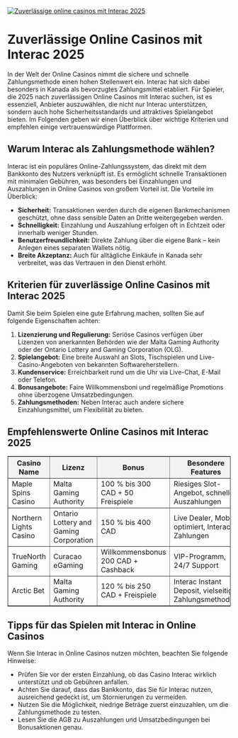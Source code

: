 [![Zuverlässige online casinos mit Interac 2025](https://123-caf.pages.dev/gitsignup.png)](https://vrmoo.ru/Bt82HjjY)

<h1>Zuverlässige Online Casinos mit Interac 2025</h1>  <p>In der Welt der Online Casinos nimmt die sichere und schnelle Zahlungsmethode einen hohen Stellenwert ein. Interac hat sich dabei besonders in Kanada als bevorzugtes Zahlungsmittel etabliert. Für Spieler, die 2025 nach zuverlässigen Online Casinos mit Interac suchen, ist es essenziell, Anbieter auszuwählen, die nicht nur Interac unterstützen, sondern auch hohe Sicherheitsstandards und attraktives Spielangebot bieten. Im Folgenden geben wir einen Überblick über wichtige Kriterien und empfehlen einige vertrauenswürdige Plattformen.</p>  <h2>Warum Interac als Zahlungsmethode wählen?</h2> <p>Interac ist ein populäres Online-Zahlungssystem, das direkt mit dem Bankkonto des Nutzers verknüpft ist. Es ermöglicht schnelle Transaktionen mit minimalen Gebühren, was besonders bei Einzahlungen und Auszahlungen in Online Casinos von großem Vorteil ist. Die Vorteile im Überblick:</p> <ul>   <li><strong>Sicherheit:</strong> Transaktionen werden durch die eigenen Bankmechanismen geschützt, ohne dass sensible Daten an Dritte weitergegeben werden.</li>   <li><strong>Schnelligkeit:</strong> Einzahlung und Auszahlung erfolgen oft in Echtzeit oder innerhalb weniger Stunden.</li>   <li><strong>Benutzerfreundlichkeit:</strong> Direkte Zahlung über die eigene Bank – kein Anlegen eines separaten Wallets nötig.</li>   <li><strong>Breite Akzeptanz:</strong> Auch für alltägliche Einkäufe in Kanada sehr verbreitet, was das Vertrauen in den Dienst erhöht.</li> </ul>  <h2>Kriterien für zuverlässige Online Casinos mit Interac 2025</h2> <p>Damit Sie beim Spielen eine gute Erfahrung machen, sollten Sie auf folgende Eigenschaften achten:</p> <ol>   <li><strong>Lizenzierung und Regulierung:</strong> Seriöse Casinos verfügen über Lizenzen von anerkannten Behörden wie der Malta Gaming Authority oder der Ontario Lottery and Gaming Corporation (OLG).</li>   <li><strong>Spielangebot:</strong> Eine breite Auswahl an Slots, Tischspielen und Live-Casino-Angeboten von bekannten Softwareherstellern.</li>   <li><strong>Kundenservice:</strong> Erreichbarkeit rund um die Uhr via Live-Chat, E-Mail oder Telefon.</li>   <li><strong>Bonusangebote:</strong> Faire Willkommensboni und regelmäßige Promotions ohne überzogene Umsatzbedingungen.</li>   <li><strong>Zahlungsmethoden:</strong> Neben Interac auch andere sichere Einzahlungsmittel, um Flexibilität zu bieten.</li> </ol>  <h2>Empfehlenswerte Online Casinos mit Interac 2025</h2> <table border="1" cellpadding="8" cellspacing="0" style="border-collapse: collapse; width: 100%;">   <thead>     <tr style="background-color: #f2f2f2;">       <th>Casino Name</th>       <th>Lizenz</th>       <th>Bonus</th>       <th>Besondere Features</th>     </tr>   </thead>   <tbody>     <tr>       <td>Maple Spins Casino</td>       <td>Malta Gaming Authority</td>       <td>100 % bis 300 CAD + 50 Freispiele</td>       <td>Riesiges Slot-Angebot, schnelle Auszahlungen</td>     </tr>     <tr>       <td>Northern Lights Casino</td>       <td>Ontario Lottery and Gaming Corporation</td>       <td>150 % bis 400 CAD</td>       <td>Live Dealer, Mobile optimiert, Interac Zahlungen</td>     </tr>     <tr>       <td>TrueNorth Gaming</td>       <td>Curacao eGaming</td>       <td>Willkommensbonus 200 CAD + Cashback</td>       <td>VIP-Programm, 24/7 Support</td>     </tr>     <tr>       <td>Arctic Bet</td>       <td>Malta Gaming Authority</td>       <td>120 % bis 250 CAD + Freispiele</td>       <td>Interac Instant Deposit, vielseitige Zahlungsmethoden</td>     </tr>   </tbody> </table>  <h2>Tipps für das Spielen mit Interac in Online Casinos</h2> <p>Wenn Sie Interac in Online Casinos nutzen möchten, beachten Sie folgende Hinweise:</p> <ul>   <li>Prüfen Sie vor der ersten Einzahlung, ob das Casino Interac wirklich unterstützt und ob Gebühren anfallen.</li>   <li>Achten Sie darauf, dass das Bankkonto, das Sie für Interac nutzen, ausreichend gedeckt ist, um Stornierungen zu vermeiden.</li>   <li>Nutzen Sie die Möglichkeit, niedrige Beträge zuerst einzuzahlen, um die Zahlungsmethode zu testen.</li>   <li>Lesen Sie die AGB zu Auszahlungen und Umsatzbedingungen bei Bonusaktionen genau.</li> </ul>